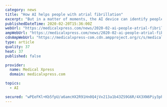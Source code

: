 ```yaml
---
category: news
title: "How AI helps people with atrial fibrillation"
excerpt: "But in a matter of moments, the AI device can identify people with atrial fibrillation, even if their heart is in normal rhythm. Then they can get on the right treatment to help prevent life-threatening strokes. \"As with most medical tests and tools, we start in the highest risk groups because that's where we can more clearly see the benefit ..."
publishedDateTime: 2020-02-20T15:36:00Z
webUrl: "https://medicalxpress.com/news/2020-02-ai-people-atrial-fibrillation.html"
ampWebUrl: "https://medicalxpress.com/news/2020-02-ai-people-atrial-fibrillation.amp"
cdnAmpWebUrl: "https://medicalxpress-com.cdn.ampproject.org/c/s/medicalxpress.com/news/2020-02-ai-people-atrial-fibrillation.amp"
type: article
quality: 37
heat: 37
published: false

provider:
  name: Medical Xpress
  domain: medicalxpress.com

topics:
  - AI

secured: "wPEeFKl+Kb5fpU/a6amcHX2R91Hn0Q4jVx213a1b43ZS9G6R/4X3XN6Piy3phokJ4KjYUuBBsqsszFGn3QugQqYORpFn+OWRSCaYVQ7R5QADKuhQWWqDMuKy5fVcOYFUqPuVnR80TDMAyCP1GwVyK3Slq4ErBxUnVyXQqrMTu7nAUgXP9aiAfGg7F5iRr3xrpxKhuReVsM2EIV8c4qndPikrmOsIduJVn4wFO0b6qhNTRTTtV/Y73qvO0+3MTY35+rvw7Xnvg5271ukvsSS9FeAZ9vuw+z4kAd0P8unh9qS3kgBLiGMLW5yMRTw3wrYuLJzz6BaPojs8n4O20MYXfivTkO703XAvV3p8QLTT85uplzmFsqswUB11XJlyq0XNwvL+jOLF4AuQmciMCQqiZJEoohCXt9HFHd4B6hFZ+tW/0+7IU+wFct/A4U8NW4I7r2UbWHrysKOIDEocd4iBhOL6KDvyw5avK/N8R6XH+dY=;ShXtcGkUfXwKNqydjMCRwQ=="
---
```


